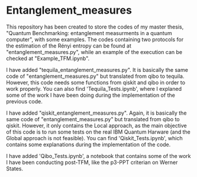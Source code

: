 # Entanglement_measures

This repository has been created to store the codes of my master thesis, "Quantum Benchmarking: entanglement measurments in a quantum computer", with some examples. The codes containing two protocols for the estimation of the Rényi entropy can be found at "entanglement_measures.py", while an example of the execution can be checked at "Example_TFM.ipynb".

I have added "tequila_entanglement_measures.py". It is basically the same code of "entanglement_measures.py" but translated from qibo to tequila. However, this code needs some functions from qiskit and qibo in order to work properly. You can also find 'Tequila_Tests.ipynb', where I explaned some of the work I have been doing during the implementation of the previous code.

I have added "qiskit_entanglement_measures.py". Again, it is basically the same code of "entanglement_measures.py" but translated from qibo to qiskit. However, it only contains the Local approach, as the main objective of this code is to run some tests on the real IBM Quantum Harware (and the Global approach is not feasible). You can find 'Qiskit_Tests.ipynb', which contains some explanations during the implementation of the code.

I have added 'Qibo_Tests.ipynb', a notebook that contains some of the work I have been conducting post-TFM, like the p3-PPT criterian on Werner States.


